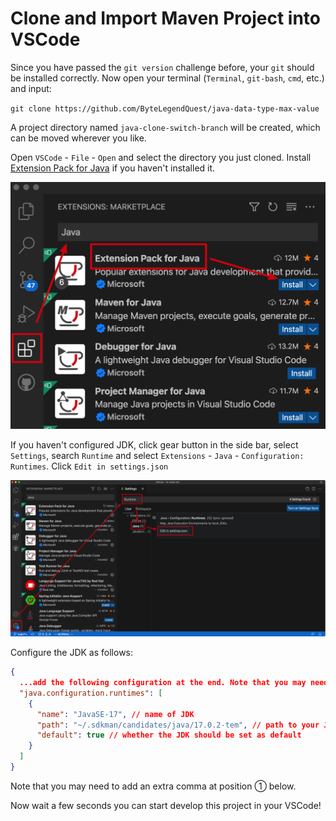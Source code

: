 # Clone and Import Maven Project into VSCode


Since you have passed the `git version` challenge before, your `git` should be installed correctly.
Now open your terminal (`Terminal`, `git-bash`, `cmd`, etc.) and input:

`git clone https://github.com/ByteLegendQuest/java-data-type-max-value`

A project directory named `java-clone-switch-branch` will be created, which can be moved wherever you like.

Open `VSCode` - `File` - `Open` and select the directory you just cloned.
Install [Extension Pack for Java](https://marketplace.visualstudio.com/items?itemName=vscjava.vscode-java-pack) if you haven't installed it.

![install-extension-pack-for-java.png](https://raw.githubusercontent.com/ByteLegendQuest/java-clone-switch-branch/main/docs/install-extension-pack-for-java.png)

If you haven't configured JDK, click gear button in the side bar, select `Settings`,
search `Runtime` and select `Extensions` - `Java` - `Configuration: Runtimes`.
Click `Edit in settings.json`

![edit-settings-json.png](https://raw.githubusercontent.com/ByteLegendQuest/java-clone-switch-branch/main/docs/edit-settings-json.png)

Configure the JDK as follows:

```json
{
  ...add the following configuration at the end. Note that you may need an extra comma.
  "java.configuration.runtimes": [
    {
      "name": "JavaSE-17", // name of JDK
      "path": "~/.sdkman/candidates/java/17.0.2-tem", // path to your JDK installation
      "default": true // whether the JDK should be set as default
    }
  ]
}
```

Note that you may need to add an extra comma at position ① below.

Now wait a few seconds you can start develop this project in your VSCode!
